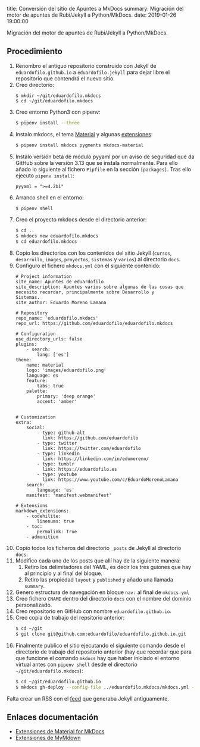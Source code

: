 title: Conversión del sitio de Apuntes a MkDocs
summary: Migración del motor de apuntes de Rubi/Jekyll a Python/MkDocs.
date: 2019-01-26 19:00:00

Migración del motor de apuntes de Rubi/Jekyll a Python/MkDocs.

## Procedimiento
1. Renombro el antiguo repositorio construido con Jekyll de `eduardofilo.github.io` a `eduardofilo.jekyll` para dejar libre el repositorio que contendrá el nuevo sitio.
2. Creo directorio:
    ``` bashh
    $ mkdir ~/git/eduardofilo.mkdocs
    $ cd ~/git/eduardofilo.mkdocs
    ```
3. Creo entorno Python3 con pipenv:
    ``` bash
    $ pipenv install --three
    ```
4. Instalo mkdocs, el tema [Material](https://squidfunk.github.io/mkdocs-material/) y algunas [extensiones](https://squidfunk.github.io/mkdocs-material/extensions/admonition/):
    ``` bash
    $ pipenv install mkdocs pygments mkdocs-material
    ```
5. Instalo versión beta de módulo pyyaml por un aviso de seguridad que da GitHub sobre la versión 3.13 que se instala normalmente. Para ello añado lo siguiente al fichero `Pipfile` en la sección `[packages]`. Tras ello ejecuto `pipenv install`:
    ```
    pyyaml = ">=4.2b1"
    ```
6. Arranco shell en el entorno:
    ``` bash
    $ pipenv shell
    ```
7. Creo el proyecto mkdocs desde el directorio anterior:
    ``` bash
    $ cd ..
    $ mkdocs new eduardofilo.mkdocs
    $ cd eduardofilo.mkdocs
    ```
8. Copio los directorios con los contenidos del sitio Jekyll (`cursos`, `desarrollo`, `images`, `proyectos`, `sistemas` y `varios`) al directorio `docs`.
9. Configuro el fichero `mkdocs.yml` con el siguiente contenido:
    ```
    # Project information
    site_name: Apuntes de eduardofilo
    site_description: Apuntes varios sobre algunas de las cosas que necesito recordar, principalmente sobre Desarrollo y         Sistemas.
    site_author: Eduardo Moreno Lamana

    # Repository
    repo_name: 'eduardofilo.mkdocs'
    repo_url: https://github.com/eduardofilo/eduardofilo.mkdocs

    # Configuration
    use_directory_urls: false
    plugins:
        - search:
            lang: ['es']
    theme:
        name: material
        logo: 'images/eduardofilo.png'
        language: es
        feature:
            tabs: true
        palette:
            primary: 'deep orange'
            accent: 'amber'


    # Customization
    extra:
        social:
            - type: github-alt
              link: https://github.com/eduardofilo
            - type: twitter
              link: https://twitter.com/eduardofilo
            - type: linkedin
              link: https://linkedin.com/in/edumoreno/
            - type: tumblr
              link: https://eduardofilo.es
            - type: youtube
              link: https://www.youtube.com/c/EduardoMorenoLamana
        search:
            language: 'es'
        manifest: 'manifest.webmanifest'

    # Extensions
    markdown_extensions:
        - codehilite:
            linenums: true
        - toc:
            permalink: True
        - admonition
    ```
10. Copio todos los ficheros del directorio `_posts` de Jekyll al directorio `docs`.
11. Modifico cada uno de los posts que allí hay de la siguiente manera:
    1. Retiro los delimitadores del YAML, es decir los tres guiones que hay al principio y al final del bloque.
    2. Retiro las propiedad `layout` y `published` y añado una llamada `summary`.
12. Genero estructura de navegación en bloque `nav:` al final de `mkdocs.yml`
13. Creo fichero `CNAME` dentro del directorio `docs` con el nombre del dominio personalizado.
14. Creo repositorio en GitHub con nombre `eduardofilo.github.io`.
15. Creo copia de trabajo del repsitorio anterior:
    ``` bash
    $ cd ~/git
    $ git clone git@github.com:eduardofilo/eduardofilo.github.io.git
    ```
16. Finalmente publico el sitio ejecutando el siguiente comando desde el directorio de trabajo del repositorio anterior (hay que recordar que para que funcione el comando `mkdocs` hay que haber iniciado el entorno virtual antes con `pipenv shell` desde el directorio `~/git/eduardofilo.mkdocs`):
    ``` bash
    $ cd ~/git/eduardofilo.github.io
    $ mkdocs gh-deploy --config-file ../eduardofilo.mkdocs/mkdocs.yml --remote-branch master
    ```

Falta crear un RSS con el [feed](http://apuntes.eduardofilo.es/feed.xml) que generaba Jekyll antiguamente.

## Enlaces documentación

* [Extensiones de Material for MkDocs](https://squidfunk.github.io/mkdocs-material/extensions/admonition/)
* [Extensiones de MyMdown](https://facelessuser.github.io/pymdown-extensions/extensions/arithmatex/)
